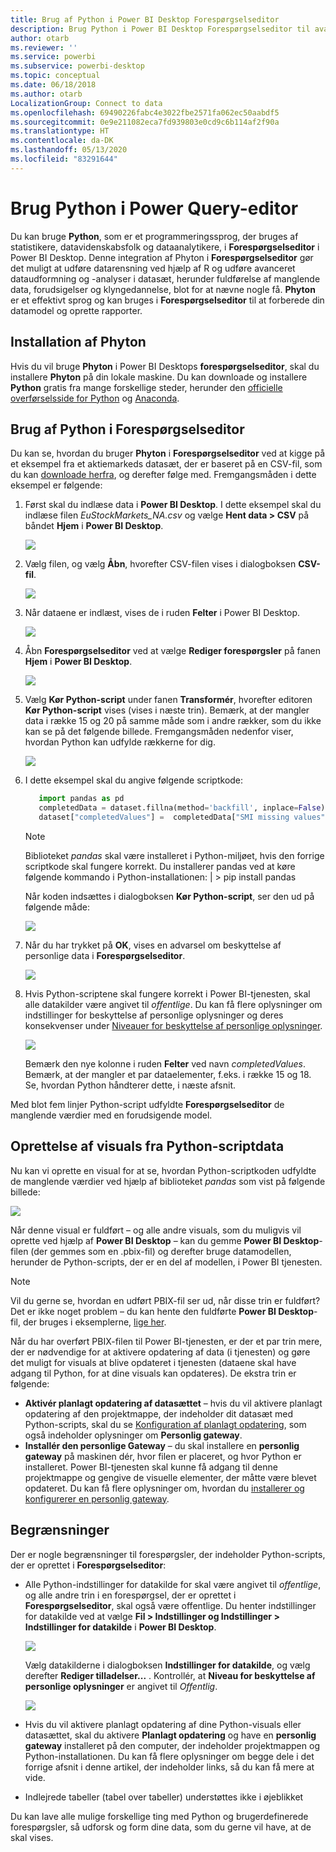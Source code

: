 ```yaml
---
title: Brug af Python i Power BI Desktop Forespørgselseditor
description: Brug Python i Power BI Desktop Forespørgselseditor til avancerede analyser
author: otarb
ms.reviewer: ''
ms.service: powerbi
ms.subservice: powerbi-desktop
ms.topic: conceptual
ms.date: 06/18/2018
ms.author: otarb
LocalizationGroup: Connect to data
ms.openlocfilehash: 69490226fabc4e3022fbe2571fa062ec50aabdf5
ms.sourcegitcommit: 0e9e211082eca7fd939803e0cd9c6b114af2f90a
ms.translationtype: HT
ms.contentlocale: da-DK
ms.lasthandoff: 05/13/2020
ms.locfileid: "83291644"
---
```

# <a name="use-python-in-query-editor"></a>Brug Python i Power Query-editor
Du kan bruge **Python**, som er et programmeringssprog, der bruges af statistikere, datavidenskabsfolk og dataanalytikere, i **Forespørgselseditor** i Power BI Desktop. Denne integration af Phyton i **Forespørgselseditor** gør det muligt at udføre datarensning ved hjælp af R og udføre avanceret dataudformning og -analyser i datasæt, herunder fuldførelse af manglende data, forudsigelser og klyngedannelse, blot for at nævne nogle få. **Phyton** er et effektivt sprog og kan bruges i **Forespørgselseditor** til at forberede din datamodel og oprette rapporter.

## <a name="installing-python"></a>Installation af Phyton
Hvis du vil bruge **Phyton** i Power BI Desktops **forespørgselseditor**, skal du installere **Phyton** på din lokale maskine. Du kan downloade og installere **Python** gratis fra mange forskellige steder, herunder den [officielle overførselsside for Python](https://www.python.org/) og [Anaconda](https://anaconda.org/anaconda/python/).

## <a name="using-python-in-query-editor"></a>Brug af Python i Forespørgselseditor
Du kan se, hvordan du bruger **Phyton** i **Forespørgselseditor** ved at kigge på et eksempel fra et aktiemarkeds datasæt, der er baseret på en CSV-fil, som du kan [downloade herfra](https://download.microsoft.com/download/F/8/A/F8AA9DC9-8545-4AAE-9305-27AD1D01DC03/EuStockMarkets_NA.csv), og derefter følge med. Fremgangsmåden i dette eksempel er følgende:

1. Først skal du indlæse data i **Power BI Desktop**. I dette eksempel skal du indlæse filen *EuStockMarkets_NA.csv* og vælge **Hent data > CSV** på båndet **Hjem** i **Power BI Desktop**.
   
   ![](media/desktop-python-in-query-editor/python-in-query-editor-1.png)
2. Vælg filen, og vælg **Åbn**, hvorefter CSV-filen vises i dialogboksen **CSV-fil**.
   
   ![](media/desktop-python-in-query-editor/python-in-query-editor-2.png)
3. Når dataene er indlæst, vises de i ruden **Felter** i Power BI Desktop.
   
   ![](media/desktop-python-in-query-editor/python-in-query-editor-3.png)
4. Åbn **Forespørgselseditor** ved at vælge **Rediger forespørgsler** på fanen **Hjem** i **Power BI Desktop**.
   
   ![](media/desktop-python-in-query-editor/python-in-query-editor-4.png)
5. Vælg **Kør Python-script** under fanen **Transformér**, hvorefter editoren **Kør Python-script** vises (vises i næste trin). Bemærk, at der mangler data i række 15 og 20 på samme måde som i andre rækker, som du ikke kan se på det følgende billede. Fremgangsmåden nedenfor viser, hvordan Python kan udfylde rækkerne for dig.
   
   ![](media/desktop-python-in-query-editor/python-in-query-editor-5.png)
6. I dette eksempel skal du angive følgende scriptkode:
   
    ```python
       import pandas as pd
       completedData = dataset.fillna(method='backfill', inplace=False)
       dataset["completedValues"] =  completedData["SMI missing values"]
   ```

   > [!NOTE]
   > Biblioteket *pandas* skal være installeret i Python-miljøet, hvis den forrige scriptkode skal fungere korrekt. Du installerer pandas ved at køre følgende kommando i Python-installationen: |      > pip install pandas
   > 
   > 
   
   Når koden indsættes i dialogboksen **Kør Python-script**, ser den ud på følgende måde:
   
   ![](media/desktop-python-in-query-editor/python-in-query-editor-5b.png)
7. Når du har trykket på **OK**, vises en advarsel om beskyttelse af personlige data i **Forespørgselseditor**.
   
   ![](media/desktop-python-in-query-editor/python-in-query-editor-6.png)
8. Hvis Python-scriptene skal fungere korrekt i Power BI-tjenesten, skal alle datakilder være angivet til *offentlige*. Du kan få flere oplysninger om indstillinger for beskyttelse af personlige oplysninger og deres konsekvenser under [Niveauer for beskyttelse af personlige oplysninger](../admin/desktop-privacy-levels.md).
   
   ![](media/desktop-python-in-query-editor/python-in-query-editor-7.png)
   
   Bemærk den nye kolonne i ruden **Felter** ved navn *completedValues*. Bemærk, at der mangler et par dataelementer, f.eks. i række 15 og 18. Se, hvordan Python håndterer dette, i næste afsnit.
   

Med blot fem linjer Python-script udfyldte **Forespørgselseditor** de manglende værdier med en forudsigende model.

## <a name="creating-visuals-from-python-script-data"></a>Oprettelse af visuals fra Python-scriptdata
Nu kan vi oprette en visual for at se, hvordan Python-scriptkoden udfyldte de manglende værdier ved hjælp af biblioteket *pandas* som vist på følgende billede:

![](media/desktop-python-in-query-editor/python-in-query-editor-8.png)

Når denne visual er fuldført – og alle andre visuals, som du muligvis vil oprette ved hjælp af **Power BI Desktop** – kan du gemme **Power BI Desktop**-filen (der gemmes som en .pbix-fil) og derefter bruge datamodellen, herunder de Python-scripts, der er en del af modellen, i Power BI tjenesten.

> [!NOTE]
> Vil du gerne se, hvordan en udført PBIX-fil ser ud, når disse trin er fuldført? Det er ikke noget problem – du kan hente den fuldførte **Power BI Desktop**-fil, der bruges i eksemplerne, [lige her](https://download.microsoft.com/download/A/B/C/ABCF5589-B88F-49D4-ADEB-4A623589FC09/Complete%20Values%20with%20Python%20in%20PQ.pbix).

Når du har overført PBIX-filen til Power BI-tjenesten, er der et par trin mere, der er nødvendige for at aktivere opdatering af data (i tjenesten) og gøre det muligt for visuals at blive opdateret i tjenesten (dataene skal have adgang til Python, for at dine visuals kan opdateres). De ekstra trin er følgende:

* **Aktivér planlagt opdatering af datasættet** – hvis du vil aktivere planlagt opdatering af den projektmappe, der indeholder dit datasæt med Python-scripts, skal du se [Konfiguration af planlagt opdatering](refresh-scheduled-refresh.md), som også indeholder oplysninger om **Personlig gateway**.
* **Installér den personlige Gateway** – du skal installere en **personlig gateway** på maskinen dér, hvor filen er placeret, og hvor Python er installeret. Power BI-tjenesten skal kunne få adgang til denne projektmappe og gengive de visuelle elementer, der måtte være blevet opdateret. Du kan få flere oplysninger om, hvordan du [installerer og konfigurerer en personlig gateway](service-gateway-personal-mode.md).

## <a name="limitations"></a>Begrænsninger
Der er nogle begrænsninger til forespørgsler, der indeholder Python-scripts, der er oprettet i **Forespørgselseditor**:

* Alle Python-indstillinger for datakilde for skal være angivet til *offentlige*, og alle andre trin i en forespørgsel, der er oprettet i **Forespørgselseditor**, skal også være offentlige. Du henter indstillinger for datakilde ved at vælge **Fil > Indstillinger og Indstillinger > Indstillinger for datakilde** i **Power BI Desktop**.
  
  ![](media/desktop-python-in-query-editor/python-in-query-editor-9.png)
  
  Vælg datakilderne i dialogboksen **Indstillinger for datakilde**, og vælg derefter **Rediger tilladelser...** . Kontrollér, at **Niveau for beskyttelse af personlige oplysninger** er angivet til *Offentlig*.
  
  ![](media/desktop-python-in-query-editor/python-in-query-editor-10.png)    
* Hvis du vil aktivere planlagt opdatering af dine Python-visuals eller datasættet, skal du aktivere **Planlagt opdatering** og have en **personlig gateway** installeret på den computer, der indeholder projektmappen og Python-installationen. Du kan få flere oplysninger om begge dele i det forrige afsnit i denne artikel, der indeholder links, så du kan få mere at vide.
* Indlejrede tabeller (tabel over tabeller) understøttes ikke i øjeblikket 

Du kan lave alle mulige forskellige ting med Python og brugerdefinerede forespørgsler, så udforsk og form dine data, som du gerne vil have, at de skal vises.
